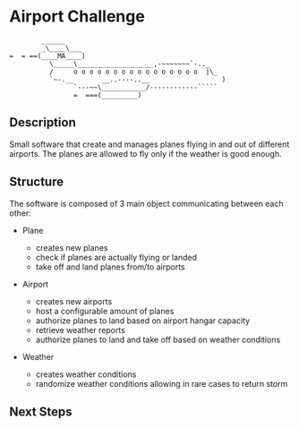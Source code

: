 Airport Challenge
=================

```
        ______
        _\____\___
=  = ==(____MA____)
          \_____\___________________,-~~~~~~~`-.._
          /     o o o o o o o o o o o o o o o o  |\_
          `~-.__       __..----..__                  )
                `---~~\___________/------------`````
                =  ===(_________)

```

Description
---------
Small software that create and manages planes flying in and out of different airports.
The planes are allowed to fly only if the weather is good enough.

Structure
---------
The software is composed of 3 main object communicating between each other:
- Plane
  - creates new planes
  - check if planes are actually flying or landed
  - take off and land planes from/to airports  

- Airport
  - creates new airports
  - host a configurable amount of planes
  - authorize planes to land based on airport hangar capacity
  - retrieve weather reports
  - authorize planes to land and take off based on weather conditions  

- Weather
  - creates weather conditions
  - randomize weather conditions allowing in rare cases to return storm  

Next Steps
---------

